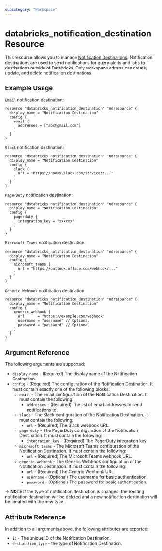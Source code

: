 ```yaml
---
subcategory: "Workspace"
---
```

# databricks_notification_destination Resource

This resource allows you to manage [Notification Destinations](https://docs.databricks.com/api/workspace/notificationdestinations). Notification destinations are used to send notifications for query alerts and jobs to destinations outside of Databricks. Only workspace admins can create, update, and delete notification destinations.

## Example Usage

`Email` notification destination:

```hcl
resource "databricks_notification_destination" "ndresource" {
  display_name = "Notification Destination"
  config {
    email {
      addresses = ["abc@gmail.com"]
    }
  }
}
```
`Slack` notification destination:

```hcl
resource "databricks_notification_destination" "ndresource" {
  display_name = "Notification Destination"
  config {
    slack {
      url = "https://hooks.slack.com/services/..."
    }
  }
}
```
`PagerDuty` notification destination:

```hcl
resource "databricks_notification_destination" "ndresource" {
  display_name = "Notification Destination"
  config {
    pagerduty {
      integration_key = "xxxxxx"
    }
  }
}
```
`Microsoft Teams` notification destination:

```hcl
resource "databricks_notification_destination" "ndresource" {
  display_name = "Notification Destination"
  config {
    microsoft_teams {
      url = "https://outlook.office.com/webhook/..."
    }
  }
}
```
`Generic Webhook` notification destination:

```hcl
resource "databricks_notification_destination" "ndresource" {
  display_name = "Notification Destination"
  config {
    generic_webhook {
      url      = "https://example.com/webhook"
      username = "username" // Optional
      password = "password" // Optional
    }
  }
}
```


## Argument Reference

The following arguments are supported:

* `display_name` - (Required) The display name of the Notification Destination.
* `config` - (Required) The configuration of the Notification Destination. It must contain exactly one of the following blocks:
  * `email` - The email configuration of the Notification Destination. It must contain the following:
    * `addresses` - (Required) The list of email addresses to send notifications to.
  * `slack` - The Slack configuration of the Notification Destination. It must contain the following:
    * `url` - (Required) The Slack webhook URL.
  * `pagerduty` - The PagerDuty configuration of the Notification Destination. It must contain the following:
    * `integration_key` - (Required) The PagerDuty integration key.
  * `microsoft_teams` - The Microsoft Teams configuration of the Notification Destination. It must contain the following:
    * `url` - (Required) The Microsoft Teams webhook URL.
  * `generic_webhook` - The Generic Webhook configuration of the Notification Destination. It must contain the following:
    * `url` - (Required) The Generic Webhook URL.
    * `username` - (Optional) The username for basic authentication.
    * `password` - (Optional) The password for basic authentication.

-> **NOTE** If the type of notification destination is changed, the existing notification destination will be deleted and a new notification destination will be created with the new type.

## Attribute Reference

In addition to all arguments above, the following attributes are exported:

* `id` - The unique ID of the Notification Destination.
* `destination_type` - the type of Notification Destination.
